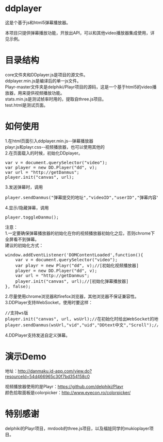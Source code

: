 ddplayer
========

这是个基于js和html5弹幕播放器。

本项目只提供弹幕播放功能，开放出API，可以和其他video播放器集成使用，详见示例。



目录结构
=========
core文件夹和DDplayer.js是项目的源文件。<br>
ddplayer.min.js是编译后的单一js文件。<br>
Playr-master文件夹是delphiki/Playr项目的源码，这是一个基于html5的video播放器，用来提供视频播放功能。<br>
stats.min.js是测试帧率时用的，提取自three.js项目。<br>
test.html是测试页面。<br>



如何使用
=========
1.在html页面引入ddplayer.min.js--弹幕播放器<br>
playr.js和playr.css--视频播放器，也可以使用其他的<br>
2.在页面载入的时候，初始化DDplayer。<br>
<pre>
var v = document.querySelector("video");
var player = new DD.Player("dd", v);
var url = "http://getDanmus";
player.init("canvas", url);
</pre>
3.发送弹幕时，调用<br>
<pre>
player.sendDanmus("弹幕提交的地址","videoID","userID","弹幕内容","Scroll","Red");
</pre>
4.显示/隐藏弹幕，调用<br>
<pre>
player.toggleDanmu();
</pre>



注意：<br>
1.一定要确保弹幕播放器的初始化在你的视频播放器初始化之后，否则chrome下全屏看不到弹幕。<br>
建议的初始化方式：<br>
<pre>
window.addEventListener('DOMContentLoaded',function(){
	var v = document.querySelector("video");
	var playr = new Playr("dd", v);//[初始化视频播放器]
	player = new DD.Player("dd", v);
	var url = "http://getDanmus";
	player.init("canvas", url);//[初始化弹幕播放器]
}, false);
</pre>
2.尽量使用chrome浏览器和firefox浏览器，其他浏览器不保证兼容性。<br>
3.DDPlayer支持WebSocket，使用时要这样：<br>
<pre>
//支持ws版
player.init("canvas", url, wsUrl);//在初始化时给出WebSocket的地址
player.sendDanmus(wsUrl,"vid","uid","DDtext中文","Scroll");//并且发送弹幕的地址必须是初始化时的wsUrl
</pre>
4.DDPlayer支持发送自定义弹幕。



演示Demo
========
地址：http://danmaku.jd-app.com/view.do?resourceId=54d466965c30f7bd354158c0  <br>

视频播放器使用的是Playr：https://github.com/delphiki/Playr <br>
颜色拾取面板是colorpicker：http://www.eyecon.ro/colorpicker/ <br>



特别感谢
========
delphiki的Playr项目，mrdoob的three.js项目，以及福娃同学的mukioplayer项目。


